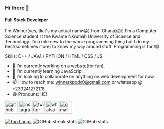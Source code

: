 ### Hi there 👋

#### Full Stack Developer
I'm Winner(yes, that's my actual name😂) from Ghana🇬🇭. I'm a Computer Science student at the Kwame Nkrumah University of Science and Technology. I'm quite new to the whole programming thing but I do my best(sometimes more) to know my way around stuff. 
Programming is fun!😅

Skills: C++ / JAVA / PYTHON / HTML / CSS / JS 

- 🔭 I’m currently working on a website(for fun). 
- 🌱 I’m currently learning JavaScript. 
- 👯 I’m looking to collaborate on anything on web development for now.  
- 📫 How to reach me: winnerkpodo0@gmail.com or whatsapp @ +233241272178. 
- 😄 Pronouns: HE! 


[<img src='https://cdn.jsdelivr.net/npm/simple-icons@3.0.1/icons/github.svg' alt='github' height='40'>](https://github.com/github.com/winner14)  [<img src='https://cdn.jsdelivr.net/npm/simple-icons@3.0.1/icons/instagram.svg' alt='instagram' height='40'>](https://www.instagram.com/meet.winner/)  [<img src='https://cdn.jsdelivr.net/npm/simple-icons@3.0.1/icons/twitter.svg' alt='twitter' height='40'>](https://twitter.com/winnerkpodo)  [<img src='https://cdn.jsdelivr.net/npm/simple-icons@3.0.1/icons/whatsapp.svg' alt='whatsapp' height='40'>](https://wa.link/qakv4j)  [<img src='https://cdn.jsdelivr.net/npm/simple-icons@3.0.1/icons/gmail.svg' alt='gmail' height='40'>](https://mail.google.com/winnerkpodo0@gmail.com)  

[![Top Langs](https://github-readme-stats.vercel.app/api/top-langs/?username=winner14)](https://github.com/anuraghazra/github-readme-stats)  ![GitHub streak stats](https://github-readme-streak-stats.herokuapp.com/?user=winner14)
![GitHub stats](https://github-readme-stats.vercel.app/api?username=winner14&show_icons=true)

